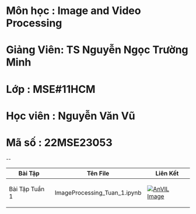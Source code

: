 # Môn học   : Image and Video Processing 
# Giảng Viên: TS Nguyễn Ngọc Trường Minh
# Lớp       : MSE#11HCM
# Học viên  : Nguyễn Văn Vũ
# Mã số     : 22MSE23053
--

| Bài Tập | Tên File | Liên Kết|
|------|:--------:|---------|
|<p align="left">Bài Tập Tuần 1 </p> | <p align="left">ImageProcessing_Tuan_1.ipynb</p> | <a href="https://colab.research.google.com/github/nguyenvudev20/mse22.imageprocessing/blob/main/ImageProcessing_Tuan_1.ipynb" target="_blank" rel="noopener noreferrer"><img src="https://colab.research.google.com/assets/colab-badge.svg" alt="AnVIL Image"></a>|

